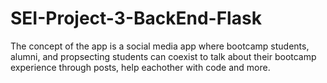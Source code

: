 # SEI-Project-3-BackEnd-Flask
The concept of the app is a social media app where bootcamp students, alumni, and propsecting students can coexist to talk about their bootcamp experience through posts, help eachother with code and more. 
